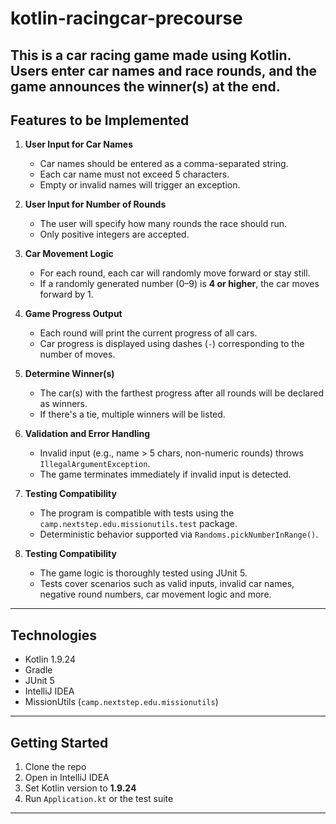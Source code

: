 # kotlin-racingcar-precourse


This is a car racing game made using Kotlin.
Users enter car names and race rounds, and the game announces the winner(s) at the end.
---

## Features to be Implemented

1. **User Input for Car Names**
    - Car names should be entered as a comma-separated string.
    - Each car name must not exceed 5 characters.
    - Empty or invalid names will trigger an exception.

2. **User Input for Number of Rounds**
    - The user will specify how many rounds the race should run.
    - Only positive integers are accepted.

3. **Car Movement Logic**
    - For each round, each car will randomly move forward or stay still.
    - If a randomly generated number (0–9) is **4 or higher**, the car moves forward by 1.

4. **Game Progress Output**
    - Each round will print the current progress of all cars.
    - Car progress is displayed using dashes (`-`) corresponding to the number of moves.

5. **Determine Winner(s)**
    - The car(s) with the farthest progress after all rounds will be declared as winners.
    - If there's a tie, multiple winners will be listed.

6. **Validation and Error Handling**
    - Invalid input (e.g., name > 5 chars, non-numeric rounds) throws `IllegalArgumentException`.
    - The game terminates immediately if invalid input is detected.

7. **Testing Compatibility**
    - The program is compatible with tests using the `camp.nextstep.edu.missionutils.test` package.
    - Deterministic behavior supported via `Randoms.pickNumberInRange()`.
   
8. **Testing Compatibility**
   - The game logic is thoroughly tested using JUnit 5.
   - Tests cover scenarios such as valid inputs, invalid car names, negative round numbers, car movement logic and more.

---


## Technologies

- Kotlin 1.9.24
- Gradle
- JUnit 5
- IntelliJ IDEA
- MissionUtils (`camp.nextstep.edu.missionutils`)

---

## Getting Started

1. Clone the repo
2. Open in IntelliJ IDEA
3. Set Kotlin version to **1.9.24**
4. Run `Application.kt` or the test suite

---



